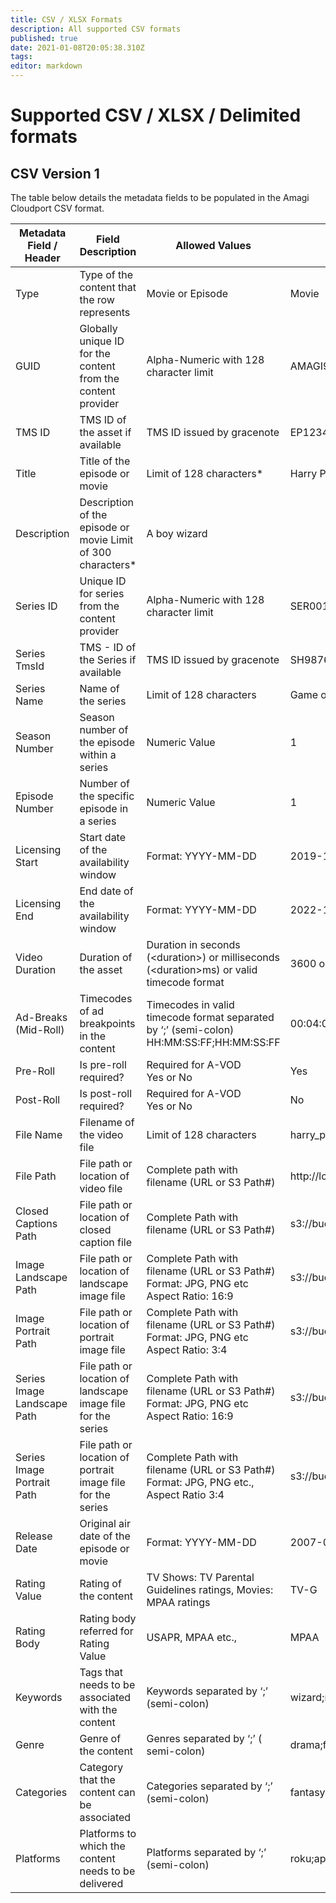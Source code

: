 ```yaml
---
title: CSV / XLSX Formats
description: All supported CSV formats
published: true
date: 2021-01-08T20:05:38.310Z
tags: 
editor: markdown
---
```


# Supported CSV / XLSX / Delimited formats

## CSV Version 1

The table below details the metadata fields to be populated in the Amagi Cloudport CSV format. 

|Metadata Field / Header|Field Description|Allowed Values|Example|
|----|----|----|----|
|Type|Type of the content that the row represents|Movie or Episode|Movie|
|GUID|Globally unique ID for the content from the content provider|Alpha-Numeric with 128 character limit|AMAGI9999
TMS ID|TMS ID of the asset if available|TMS ID issued by gracenote|EP1234567890
|Title|Title of the episode or movie|Limit of 128 characters*|Harry Potter
|Description|Description of the episode or movie Limit of 300 characters*|A boy wizard
|Series ID|Unique ID for series from the content provider|Alpha-Numeric with 128 character limit|SER001
|Series TmsId|TMS - ID of the Series if available|TMS ID issued by gracenote|SH987654321
|Series Name|Name of the series|Limit of 128 characters|Game of thrones
|Season Number|Season number of the episode within a series|Numeric Value|1
|Episode Number|Number of the specific episode in a series|Numeric Value|1
|Licensing Start|Start date of the availability window|Format: YYYY-MM-DD|2019-12-31
|Licensing End|End date of the availability window|Format: YYYY-MM-DD|2022-12-31
|Video Duration|Duration of the asset|Duration in seconds (&lt;duration&gt;) or milliseconds (&lt;duration&gt;ms) or valid timecode format|3600 or 360000ms
|Ad-Breaks (Mid-Roll)|Timecodes of ad breakpoints in the content|Timecodes in valid timecode format separated by ‘;’ (semi-colon) HH:MM:SS:FF;HH:MM:SS:FF|00:04:02:00;00:06:00:00
|Pre-Roll|Is pre-roll required?|Required for A-VOD<br/>Yes or No|Yes
|Post-Roll|Is post-roll required?|Required for A-VOD<br/>Yes or No|No
|File Name|Filename of the video file|Limit of 128 characters|harry_potter.mp4
|File Path|File path or location of video file|Complete path with filename (URL or S3 Path#)|http://localhost/movie/harry_potter.mp4
|Closed Captions Path|File path or location of closed caption file|Complete Path with filename (URL or S3 Path#)|s3://bucket/movie/haary_potter.scc
|Image Landscape Path|File path or location of landscape image file|Complete Path with filename (URL or S3 Path#)<br/>Format: JPG, PNG etc<br/>Aspect Ratio: 16:9|s3://bucket/movie/haary_potter_L.jpg
Image Portrait Path|File path or location of portrait image file|Complete Path with filename (URL or S3 Path#)<br/>Format: JPG, PNG etc<br/>Aspect Ratio: 3:4|s3://bucket/movie/haary_potter_P.jpg
|Series Image Landscape Path|File path or location of landscape image file for the series|Complete Path with filename (URL or S3 Path#)<br/>Format: JPG, PNG etc<br/>Aspect Ratio: 16:9|s3://bucket/movie/haary_potter_L.jpg
|Series Image Portrait Path|File path or location of portrait image file for the series|Complete Path with filename (URL or S3 Path#)<br/>Format: JPG, PNG etc.,<br/>Aspect Ratio 3:4|s3://bucket/movie/haary_potter_P.jpg
|Release Date|Original air date of the episode or movie|Format: YYYY-MM-DD|2007-02-01
|Rating Value|Rating of the content|TV Shows: TV Parental Guidelines ratings, Movies: MPAA ratings|TV-G
|Rating Body|Rating body referred for Rating Value|USAPR, MPAA etc.,|MPAA
|Keywords|Tags that needs to be associated with the content|Keywords separated by ‘;’ (semi-colon)|wizard;magic
|Genre|Genre of the content|Genres separated by ‘;’ ( semi-colon)|drama;fantasy
|Categories|Category that the content can be associated|Categories separated by ‘;’ (semi-colon)|fantasy
|Platforms|Platforms to which the content needs to be delivered|Platforms separated by ‘;’ (semi-colon)|roku;apple;hulu



